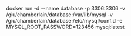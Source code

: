 docker run -d --name database -p 3306:3306 -v /giu/chamberlain/database:/var/lib/mysql -v /giu/chamberlain/database:/etc/mysql/conf.d -e MYSQL_ROOT_PASSWORD=123456 mysql:latest
